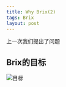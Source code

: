 ```yaml
---
title: Why Brix(2)
tags: Brix
layout: post
---
```


上一次我们提出了问题


## Brix的目标

![目标](http://img03.taobaocdn.com/tps/i3/T1oYLMXfpcXXboY1wv-960-720.png)